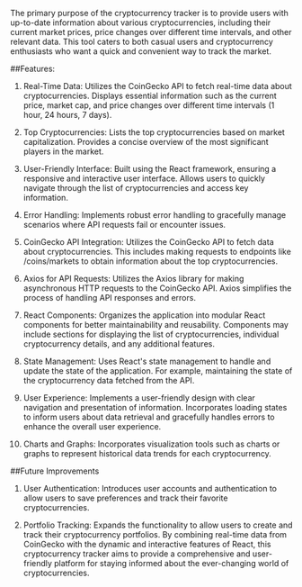 The primary purpose of the cryptocurrency tracker is to provide users with up-to-date information about various cryptocurrencies, including their current market prices, price changes over different time intervals, and other relevant data. This tool caters to both casual users and cryptocurrency enthusiasts who want a quick and convenient way to track the market.

##Features:
1. Real-Time Data:
Utilizes the CoinGecko API to fetch real-time data about cryptocurrencies.
Displays essential information such as the current price, market cap, and price changes over different time intervals (1 hour, 24 hours, 7 days).

2. Top Cryptocurrencies:
Lists the top cryptocurrencies based on market capitalization.
Provides a concise overview of the most significant players in the market.

3. User-Friendly Interface:
Built using the React framework, ensuring a responsive and interactive user interface.
Allows users to quickly navigate through the list of cryptocurrencies and access key information.

4. Error Handling:
Implements robust error handling to gracefully manage scenarios where API requests fail or encounter issues.

5. CoinGecko API Integration:
Utilizes the CoinGecko API to fetch data about cryptocurrencies. This includes making requests to endpoints like /coins/markets to obtain information about the top cryptocurrencies.

6. Axios for API Requests:
Utilizes the Axios library for making asynchronous HTTP requests to the CoinGecko API. Axios simplifies the process of handling API responses and errors.

7. React Components:
Organizes the application into modular React components for better maintainability and reusability.
Components may include sections for displaying the list of cryptocurrencies, individual cryptocurrency details, and any additional features.

8. State Management:
Uses React's state management to handle and update the state of the application. For example, maintaining the state of the cryptocurrency data fetched from the API.

9. User Experience:
Implements a user-friendly design with clear navigation and presentation of information.
Incorporates loading states to inform users about data retrieval and gracefully handles errors to enhance the overall user experience.

10. Charts and Graphs:
Incorporates visualization tools such as charts or graphs to represent historical data trends for each cryptocurrency.

##Future Improvements
1. User Authentication:
Introduces user accounts and authentication to allow users to save preferences and track their favorite cryptocurrencies.

3. Portfolio Tracking:
Expands the functionality to allow users to create and track their cryptocurrency portfolios.
By combining real-time data from CoinGecko with the dynamic and interactive features of React, this cryptocurrency tracker aims to provide a comprehensive and user-friendly platform for staying informed about the ever-changing world of cryptocurrencies.
